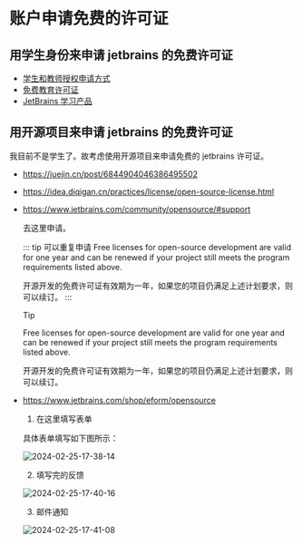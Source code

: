 # 账户申请免费的许可证

## 用学生身份来申请 jetbrains 的免费许可证

- [学生和教师授权申请方式](https://sales.jetbrains.com/hc/zh-cn/articles/207154369-学生和教师授权申请方式)
- [免费教育许可证](https://www.jetbrains.com/zh-cn/community/education/#students)
- [JetBrains 学习产品](https://www.jetbrains.com/shop/eform/students)

## 用开源项目来申请 jetbrains 的免费许可证

我目前不是学生了。故考虑使用开源项目来申请免费的 jetbrains 许可证。

- https://juejin.cn/post/6844904046386495502
- https://idea.diqigan.cn/practices/license/open-source-license.html
- https://www.jetbrains.com/community/opensource/#support

  去这里申请。

  ::: tip 可以重复申请
  Free licenses for open-source development are valid for one year and can be renewed if your project still meets the program requirements listed above.

  开源开发的免费许可证有效期为一年，如果您的项目仍满足上述计划要求，则可以续订。
  :::

  > [!tip]
  > Free licenses for open-source development are valid for one year and can be renewed if your project still meets the program requirements listed above.
  >
  > 开源开发的免费许可证有效期为一年，如果您的项目仍满足上述计划要求，则可以续订。

<!--
	一个是hope主题提供的写法
	另一个是GFM提供的写法

	GFM不能够提供自定义标题 有点难受
 -->

- https://www.jetbrains.com/shop/eform/opensource

  1. 在这里填写表单

  具体表单填写如下图所示：

  ![2024-02-25-17-38-14](https://cdn.jsdelivr.net/gh/RuanZhongNan/img-store/img/2024-02-25-17-38-14.png)

  2. 填写完的反馈

  ![2024-02-25-17-40-16](https://cdn.jsdelivr.net/gh/RuanZhongNan/img-store/img/2024-02-25-17-40-16.png)

  3. 邮件通知

  ![2024-02-25-17-41-08](https://cdn.jsdelivr.net/gh/RuanZhongNan/img-store/img/2024-02-25-17-41-08.png)
